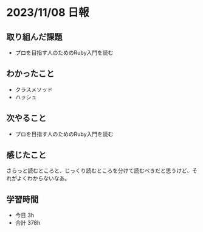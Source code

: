 # 2023/11/08 日報

## 取り組んだ課題
- プロを目指す人のためのRuby入門を読む

## わかったこと
- クラスメソッド
- ハッシュ

## 次やること
- プロを目指す人のためのRuby入門を読む

## 感じたこと
さらっと読むところと、じっくり読むところを分けて読むべきだと思うけど、それがよくわからないなあ。

## 学習時間
- 今日 3h
- 合計 378h
